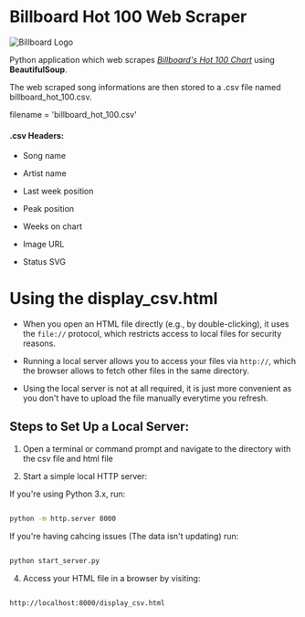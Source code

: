 # Billboard Hot 100 Web Scraper

![Billboard Logo](https://i2.wp.com/263chat.com/wp-content/uploads/2017/12/billboard-top-100.jpg?fit=1024%2C807&ssl=1)

  

Python application which web scrapes *[Billboard's Hot 100 Chart](https://www.billboard.com/charts/hot-100)* using **BeautifulSoup**.

  

The web scraped song informations are then stored to a .csv file named billboard\_hot\_100.csv.

  

filename = 'billboard_hot_100.csv'

  

#### .csv Headers:

* Song name

* Artist name

* Last week position

* Peak position

* Weeks on chart

* Image URL

* Status SVG

  

# Using the display_csv.html
- When you open an HTML file directly (e.g., by double-clicking), it uses the `file://` protocol, which restricts access to local files for security reasons.

- Running a local server allows you to access your files via `http://`, which the browser allows to fetch other files in the same directory.

 - Using the local server is not at all required, it is just more convenient as you don't have to upload the file manually everytime you refresh.

## Steps to Set Up a Local Server:

  

1. Open a terminal or command prompt and navigate to the directory with the csv file and html file

3. Start a simple local HTTP server:

  

If you're using Python 3.x, run:

```bash

python -m http.server 8000

```
If you're having cahcing issues (The data isn't updating) run:

```bash

python start_server.py

```

4. Access your HTML file in a browser by visiting:

  

```bash

http://localhost:8000/display_csv.html

```
